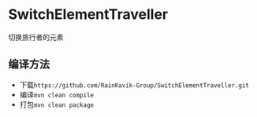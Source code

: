 # SwitchElementTraveller
 切换旅行者的元素

## 编译方法

* 下载`https://github.com/RainKavik-Group/SwitchElementTraveller.git`
* 编译`mvn clean compile`
* 打包`mvn clean package`
